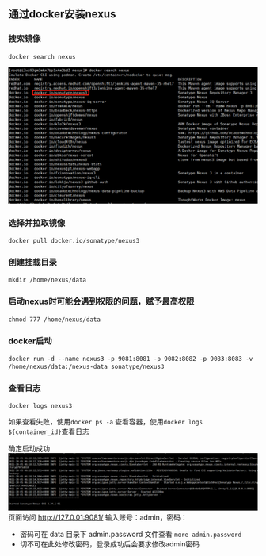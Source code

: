 ## 通过docker安装nexus

### 搜索镜像
```
docker search nexus
```
![docker搜索nexus](images/docker搜索nexus.png)

### 选择并拉取镜像
```
docker pull docker.io/sonatype/nexus3
```
### 创建挂载目录
```
mkdir /home/nexus/data
```
### 启动nexus时可能会遇到权限的问题，赋予最高权限
```
chmod 777 /home/nexus/data
```
### docker启动
```
docker run -d --name nexus3 -p 9081:8081 -p 9082:8082 -p 9083:8083 -v /home/nexus/data:/nexus-data sonatype/nexus3
```
### 查看日志
```
docker logs nexus3
```
如果查看失败，使用`docker ps -a` 查看容器，使用`docker logs ${container_id}`查看日志

确定启动成功
![docker搜索nexus](images/启动成功.png)
页面访问 http://127.0.01:9081/ 输入账号：admin，密码： 
* 密码可在 data 目录下 admin.password 文件查看 `more admin.password`
* 切不可在此处修改密码，登录成功后会要求修改admin密码
